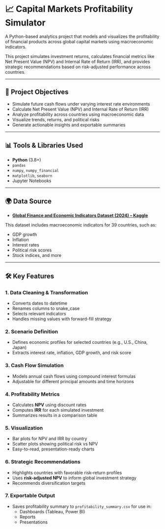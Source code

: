 # 📈 Capital Markets Profitability Simulator

A Python-based analytics project that models and visualizes the profitability of financial products across global capital markets using macroeconomic indicators.

This project simulates investment returns, calculates financial metrics like Net Present Value (NPV) and Internal Rate of Return (IRR), and provides strategic recommendations based on risk-adjusted performance across countries.

---

## 🎯 Project Objectives

- Simulate future cash flows under varying interest rate environments
- Calculate Net Present Value (NPV) and Internal Rate of Return (IRR)
- Analyze profitability across countries using macroeconomic data
- Visualize trends, returns, and political risks
- Generate actionable insights and exportable summaries

---

## 📊 Tools & Libraries Used

- **Python** (3.8+)
- `pandas`
- `numpy`, `numpy_financial`
- `matplotlib`, `seaborn`
- Jupyter Notebooks

---

## 🌍 Data Source

- **[Global Finance and Economic Indicators Dataset (2024) – Kaggle](https://www.kaggle.com/datasets/imaadmahmood/global-finance-and-economic-indicators-dataset-2024)**
  
This dataset includes macroeconomic indicators for 39 countries, such as:
- GDP growth
- Inflation
- Interest rates
- Political risk scores
- Stock indices, and more

---

## 🛠️ Key Features

### 1. **Data Cleaning & Transformation**
- Converts dates to datetime
- Renames columns to snake_case
- Selects relevant indicators
- Handles missing values with forward-fill strategy

### 2. **Scenario Definition**
- Defines economic profiles for selected countries (e.g., U.S., China, Japan)
- Extracts interest rate, inflation, GDP growth, and risk score

### 3. **Cash Flow Simulation**
- Models annual cash flows using compound interest formulas
- Adjustable for different principal amounts and time horizons

### 4. **Profitability Metrics**
- Calculates **NPV** using discount rates
- Computes **IRR** for each simulated investment
- Summarizes results in a comparison table

### 5. **Visualization**
- Bar plots for NPV and IRR by country
- Scatter plots showing political risk vs NPV
- Easy-to-read, presentation-ready charts

### 6. **Strategic Recommendations**
- Highlights countries with favorable risk-return profiles
- Uses **risk-adjusted NPV** to inform global investment strategy
- Recommends diversification targets

### 7. **Exportable Output**
- Saves profitability summary to `profitability_summary.csv` for use in:
  - Dashboards (Tableau, Power BI)
  - Reports
  - Presentations
